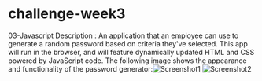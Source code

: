 # challenge-week3
03-Javascript
Description : An application that an employee can use to generate a random password based on criteria they've selected. This app will run in the browser, and will feature dynamically updated HTML and CSS powered by JavaScript code. The following image shows the appearance and functionality of the password generator:![Screenshot1](https://github.com/Sowchirukuri/challenge-week3/assets/129994937/77b656c4-e6aa-4605-858f-f2f509056631)
![Screenshot2](https://github.com/Sowchirukuri/challenge-week3/assets/129994937/e11384fe-fd4e-4307-868f-7352ac48c71c)

